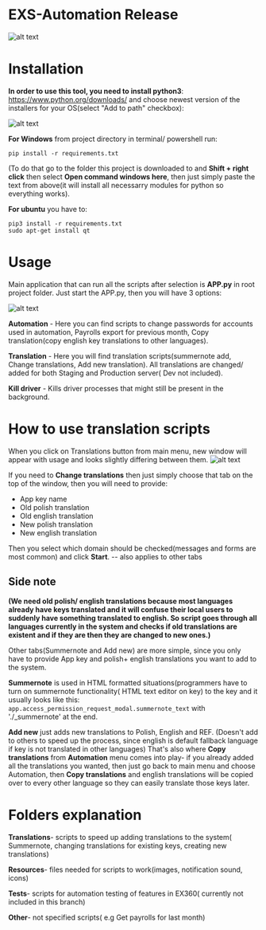 # EXS-Automation Release
![alt text](https://i.imgur.com/seYqapQ.png)


# Installation

**In order to use this tool, you need to install python3**: https://www.python.org/downloads/ and choose newest version of the installers for your OS(select "Add to path" checkbox):

![alt text](https://i.imgur.com/6t92U3f.png)


**For Windows** from project directory in terminal/ powershell run:
```
pip install -r requirements.txt
```

(To do that go to the folder this project is downloaded to and **Shift + right click** then select **Open command windows here**, then just simply paste the text from above(it will install all necessarry modules for python so everything works).


**For ubuntu**  you have to:

```
pip3 install -r requirements.txt
sudo apt-get install qt
```

# Usage
Main application that can run all the scripts after selection is **APP.py** in root project folder.
Just start the APP.py, then you will have 3 options:

![alt text](https://i.imgur.com/MXtotAo.png)

**Automation** - Here you can find scripts to change passwords for accounts used in automation, Payrolls export for previous month, Copy translation(copy english key translations to other languages).

**Translation** - Here you will find translation scripts(summernote add, Change translations, Add new translation). All translations are changed/ added for both Staging and Production server( Dev not included). 

**Kill driver** - Kills driver processes that might still be present in the background.

# How to use translation scripts

When you click on Translations button from main menu, new window will appear with usage and looks slightly differing between them. 
![alt text](https://i.imgur.com/ZcoYIln.png)

If you need to **Change translations** then just simply choose that tab on the top of the window, then you will need to provide: 
- App key name
- Old polish translation
- Old english translation
- New polish translation
- New english translation

Then you select which domain should be checked(messages and forms are most common) and click **Start**. -- also applies to other tabs 

## Side note
**(We need old polish/ english translations because most languages already have keys translated and it will confuse their local users to suddenly have something translated to english. So script goes through all languages currently in the system and checks if old translations are existent and if they are then they are changed to new ones.)**

Other tabs(Summernote and Add new) are more simple, since you only have to provide App key and polish+ english translations you want to add to the system.

**Summernote** is used in HTML formatted situations(programmers have to turn on summernote functionality( HTML text editor on key) to the key and it usually looks like this: ```app.access_permission_request_modal.summernote_text``` with './_summernote' at the end.

**Add new** just adds new translations to Polish, English and REF. (Doesn't add to others to speed up the process, since english is default fallback language if key is not translated in other languages) That's also where **Copy translations** from **Automation** menu comes into play- if you already added all the translations you wanted, then just go back to main menu and choose Automation, then **Copy translations** and english translations will be copied over to every other language so they can easily translate those keys later.

# Folders explanation

**Translations**- scripts to speed up adding translations to the system( Summernote, changing translations for existing keys, creating new translations)

**Resources**- files needed for scripts to work(images, notification sound, icons)

**Tests**- scripts for automation testing of features in EX360( currently not included in this branch)

**Other**- not specified scripts( e.g Get payrolls for last month)

